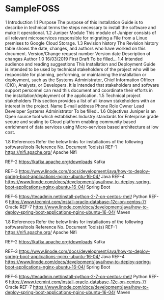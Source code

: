 # SampleFOSS

1	Introduction
1.1	Purpose
The purpose of this Installation Guide is to describe in technical terms the steps necessary to install the software and make it operational.
1.2	Juniper Module
This module of Juniper consists of all relevant microservices responsible for migrating a File from a Linux premises to Google Cloud Storage. 
1.3	Revision history 
The Revision history table shows the date, changes, and authors who have worked on this document. 
Version/Change request number	Version date	Description of changes	Author
1.0	16/03/2019	First Draft	To be filled…
1.4	Intended audience and reading suggestions
This Installation and Deployment Guide is intended to be used by technical stakeholders of the project who will be responsible for planning, performing, or maintaining the installation or deployment, such as the Systems Administrator, Chief Information Officer (CIO), Analysts, or Developers. 
It is intended that stakeholders and software support personnel can read this document and coordinate their efforts in the installation/deployment of the application. 
1.5	Technical project stakeholders 
This section provides a list of all known stakeholders with an interest in the project.
Name	E-mail address	Phone	Role
			Owner
			Lead Developer
			Systems Administrator
To be filled..
1.6	Objectives
Juniper is an Open source tool which establishes Industry standards for Enterprise grade secure and scaling to Cloud platform enabling community based enrichment of data services using Micro-services based architecture at low cost.




1.8	References 
Refer the below links for installations of the following software/tools
Reference No.	Document	Tools(s)
REF-1	https://nifi.apache.org/
Apache Nifi

REF-2	https://kafka.apache.org/downloads
Kafka

REF-3	https://www.linode.com/docs/development/java/how-to-deploy-spring-boot-applications-nginx-ubuntu-16-04/
Java
REF-4	https://www.linode.com/docs/development/java/how-to-deploy-spring-boot-applications-nginx-ubuntu-16-04/
Spring Boot

REF-5	https://tecadmin.net/install-python-2-7-on-centos-rhel/
Python
REF-6	https://www.tecmint.com/install-oracle-database-12c-on-centos-7/
Oracle
REF-7	https://www.linode.com/docs/development/java/how-to-deploy-spring-boot-applications-nginx-ubuntu-16-04/
Maven

1.8	References 
Refer the below links for installations of the following software/tools
Reference No.	Document	Tools(s)
REF-1	https://nifi.apache.org/
Apache Nifi

REF-2	https://kafka.apache.org/downloads
Kafka

REF-3	https://www.linode.com/docs/development/java/how-to-deploy-spring-boot-applications-nginx-ubuntu-16-04/
Java
REF-4	https://www.linode.com/docs/development/java/how-to-deploy-spring-boot-applications-nginx-ubuntu-16-04/
Spring Boot

REF-5	https://tecadmin.net/install-python-2-7-on-centos-rhel/
Python
REF-6	https://www.tecmint.com/install-oracle-database-12c-on-centos-7/
Oracle
REF-7	https://www.linode.com/docs/development/java/how-to-deploy-spring-boot-applications-nginx-ubuntu-16-04/
Maven



